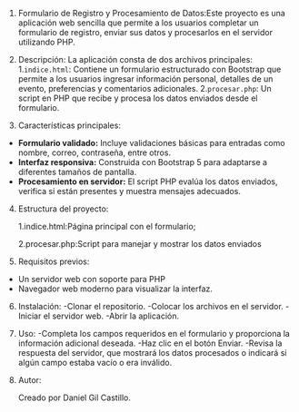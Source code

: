 1. Formulario de Registro y Procesamiento de Datos:Este proyecto es una aplicación web sencilla que permite a los usuarios completar un formulario de registro, enviar sus datos y procesarlos en el servidor utilizando PHP. 

2. Descripción: La aplicación consta de dos archivos principales:
   1.`indice.html`: Contiene un formulario estructurado con Bootstrap que permite a los usuarios ingresar información personal, detalles de un evento, preferencias y comentarios adicionales.
   2.`procesar.php`: Un script en PHP que recibe y procesa los datos enviados desde el formulario.

4.  Características principales:

- **Formulario validado:** Incluye validaciones básicas para entradas como nombre, correo, contraseña, entre otros.
- **Interfaz responsiva:** Construida con Bootstrap 5 para adaptarse a diferentes tamaños de pantalla.
- **Procesamiento en servidor:** El script PHP evalúa los datos enviados, verifica si están presentes y muestra mensajes adecuados.

4. Estructura del proyecto:

   1.indice.html:Página principal con el formulario; 

   2.procesar.php:Script para manejar y mostrar los datos enviados

5. Requisitos previos:

  - Un servidor web con soporte para PHP 
  - Navegador web moderno para visualizar la interfaz.

6. Instalación:
  -Clonar el repositorio.
  -Colocar los archivos en el servidor.
  -Iniciar el servidor web.
  -Abrir la aplicación.



7. Uso:
  -Completa los campos requeridos en el formulario y proporciona la información adicional deseada.
  -Haz clic en el botón Enviar.
  -Revisa la respuesta del servidor, que mostrará los datos procesados o indicará si algún campo estaba vacío o era inválido.

9. Autor:
    
   Creado por Daniel Gil Castillo.
